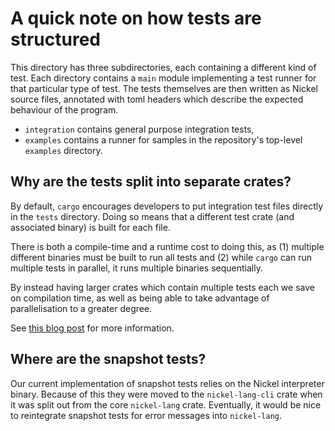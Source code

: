 # A quick note on how tests are structured

This directory has three subdirectories, each containing a different kind of
test. Each directory contains a `main` module implementing a test runner
for that particular type of test. The tests themselves are then written as
Nickel source files, annotated with toml headers which describe the expected
behaviour of the program.

- `integration` contains general purpose integration tests,
- `examples` contains a runner for samples in the repository's top-level
  `examples` directory.

## Why are the tests split into separate crates?

By default, `cargo` encourages developers to put integration test files directly
in the `tests` directory. Doing so means that a different test crate (and
associated binary) is built for each file.

There is both a compile-time and a runtime cost to doing this, as (1) multiple
different binaries must be built to run all tests and (2) while `cargo` can
run multiple tests in parallel, it runs multiple binaries sequentially.

By instead having larger crates which contain multiple tests each we save on
compilation time, as well as being able to take advantage of parallelisation
to a greater degree.

See [this blog post](https://matklad.github.io/2021/02/27/delete-cargo-integration-tests.html)
for more information.

## Where are the snapshot tests?

Our current implementation of snapshot tests relies on the Nickel interpreter
binary. Because of this they were moved to the `nickel-lang-cli` crate when it
was split out from the core `nickel-lang` crate. Eventually, it would be nice to
reintegrate snapshot tests for error messages into `nickel-lang`.
